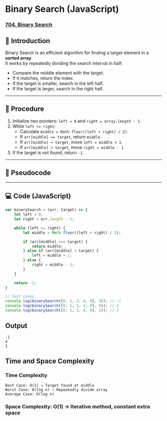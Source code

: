 # Binary Search (JavaScript)

### [704. Binary Search](https://leetcode.com/problems/binary-search/description/)


## 📌 Introduction
Binary Search is an efficient algorithm for finding a target element in a **sorted array**.  
It works by repeatedly dividing the search interval in half:  
- Compare the middle element with the target.  
- If it matches, return the index.  
- If the target is smaller, search in the left half.  
- If the target is larger, search in the right half.

---

## 🔎 Procedure
1. Initialize two pointers: `left = 0` and `right = array.length - 1`.  
2. While `left <= right`:  
   - Calculate `middle = Math.floor((left + right) / 2)`.  
   - If `arr[middle] == target`, return `middle`.  
   - If `arr[middle] < target`, move `left = middle + 1`.  
   - If `arr[middle] > target`, move `right = middle - 1`.  
3. If the target is not found, return `-1`.

---

## 📝 Pseudocode


---

## 💻 Code (JavaScript)
```javascript
var binarySearch = (arr, target) => {
    let left = 0;
    let right = arr.length - 1;

    while (left <= right) {
        let middle = Math.floor((left + right) / 2);

        if (arr[middle] === target) {
            return middle;
        } else if (arr[middle] < target) {
            left = middle + 1;
        } else {
            right = middle - 1;
        }
    }

    return -1;
}

// Test cases
console.log(binarySearch([0, 1, 2, 4, 9], 3)); // -1
console.log(binarySearch([0, 1, 2, 4, 9], 9)); // 4
console.log(binarySearch([0, 1, 2, 4, 9], 1)); // 1
```

## Output

```
-1
4
1
```

## Time and Space Complexity

### Time Complexity

```
Best Case: O(1) → Target found at middle
Worst Case: O(log n) → Repeatedly divide array
Average Case: O(log n)
```

### Space Complexity: O(1) → Iterative method, constant extra space
